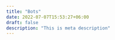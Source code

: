 ```yaml
---
title: "Bots"
date: 2022-07-07T15:53:27+06:00
draft: false
description: "This is meta description"
---
```

